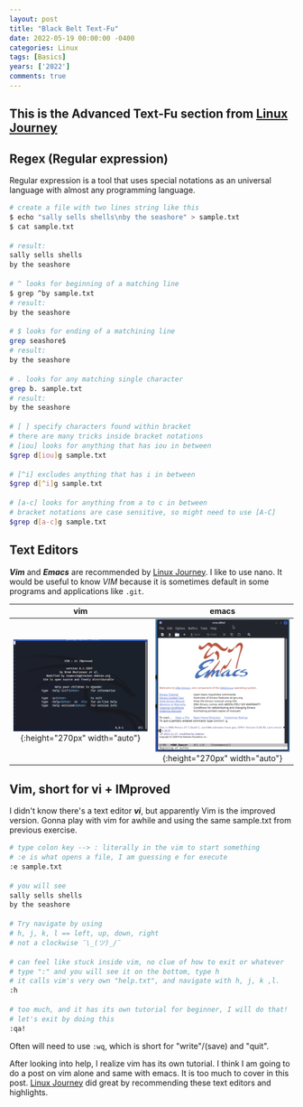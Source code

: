 ```yaml
---
layout: post
title: "Black Belt Text-Fu"
date: 2022-05-19 00:00:00 -0400
categories: Linux
tags: [Basics]
years: ['2022']
comments: true
---
```


## This is the Advanced Text-Fu section from [Linux Journey][Linux Journey]

## Regex (Regular expression)
Regular expression is a tool that uses special notations as an universal language with almost any programming language. 

```bash
# create a file with two lines string like this
$ echo "sally sells shells\nby the seashore" > sample.txt
$ cat sample.txt

# result:
sally sells shells
by the seashore

# ^ looks for beginning of a matching line
$ grep ^by sample.txt
# result:
by the seashore

# $ looks for ending of a matchining line
grep seashore$
# result:
by the seashore

# . looks for any matching single character
grep b. sample.txt
# result:
by the seashore

# [ ] specify characters found within bracket
# there are many tricks inside bracket notations
# [iou] looks for anything that has iou in between
$grep d[iou]g sample.txt

# [^i] excludes anything that has i in between
$grep d[^i]g sample.txt

# [a-c] looks for anything from a to c in between
# bracket notations are case sensitive, so might need to use [A-C]
$grep d[a-c]g sample.txt

```

## Text Editors

***Vim*** and ***Emacs*** are recommended by [Linux Journey][Linux Journey]. I like to use nano. It would be useful to know *VIM* because it is sometimes default in some programs and applications like `.git`.

vim  | emacs
:-------------------------:|:-------------------------:
![vim](/assets/img/blog/vim.png){:height="270px" width="auto"} |  ![emacs](/assets/img/blog//emacs.png){:height="270px" width="auto"}

## Vim, short for vi + IMproved

I didn't know there's a text editor ***vi***, but apparently Vim is the improved version. Gonna play with vim for awhile and using the same sample.txt from previous exercise. 

```bash
# type colon key --> : literally in the vim to start something
# :e is what opens a file, I am guessing e for execute
:e sample.txt

# you will see 
sally sells shells
by the seashore

# Try navigate by using 
# h, j, k, l == left, up, down, right 
# not a clockwise ¯\_(ツ)_/¯ 

# can feel like stuck inside vim, no clue of how to exit or whatever
# type ":" and you will see it on the bottom, type h
# it calls vim's very own "help.txt", and navigate with h, j, k ,l. 
:h

# too much, and it has its own tutorial for beginner, I will do that!
# let's exit by doing this
:qa!
```

Often will need to use `:wq`, which is short for "write"/(save) and "quit".

After looking into help, I realize vim has its own tutorial. I think I am going to do a post on vim alone and same with emacs. It is too much to cover in this post. [Linux Journey][Linux Journey] did great by recommending these text editors and highlights.



[Linux Journey]:https://linuxjourney.com